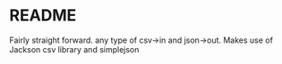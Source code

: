 # README #

Fairly straight forward. any type of csv->in and json->out.
Makes use of Jackson csv library and simplejson
